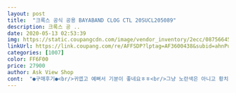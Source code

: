 ```yaml
---
layout: post 
title:  "크록스 공식 공용 BAYABAND CLOG CTL 20SUCL205089" 
description: 크록스 공 ..
date: 2020-05-13 02:53:39 
img: https://static.coupangcdn.com/image/vendor_inventory/2ecc/087566459f342fee0349ccc6217bab94c495209b404762f0c425ac79840b.jpg 
linkUrl: https://link.coupang.com/re/AFFSDP?lptag=AF3600438&subid=ahnPublicAsk&pageKey=1183698286&itemId=2164067774&vendorItemId=70672025300&traceid=V0-113-e5a6bb8f0b194527 
categories: [1007] 
color: FF6F00 
price: 27900 
author: Ask View Shop 
cont:  "●구매후기●<br/>귀엽고 예뻐서 기분이 좋네요ㅎㅎ<br/>그냥 노란색은 아니고 황치즈 마카롱 같은 색상입니다<br/>다른곳에서 핑크로 살까 했는데 노랑색으로 초이스하길 잘한것같아요.<br/>치즈색같은 노랑이예요<br/>바야밴드는 정사이즈 시키라고 해서 240 시켰더니 끝이 조금 남습니다 기존에 가지고 있던 크록밴드보다는 작게 나온거 같아요 원래 크록스에 밴드 내리고 신었을 때 기준으로 신는더라 밴드 안내렸을 때 조금 남는게 제대로 된 본인 사이즈입니다 참고하세요!<br/>밴드 착용해두 커서 아쉬움.<br/>.<br/><br/>사이즈가.<br/>.<br/>정사이즈다,한사이즈 업해라.<br/>.<br/>이런 말들이 많아서<br/>색감이 제대로 안나왔는데 그냥 뽀또색 치즈색 생각하시면 될꺼 같아요<br/>색상 완전 상큼해요 모델명으로 검색했을 때 31,000원 정도가 최저가더라구요 공홈에서 임직원 세일하면 24,000원에더 득템하신분들 있는데 언제 세일할 지 몰라서용ㅎㅎ색상마다 가격 차이는 좀 나더라구요<br/>생각보다 오렌지노랑인데 발도편하고 쨍하니 예쁩니당ㅎㅅㅎ<br/>정사이즈 240으로 주문했는데 저한텐 크네요ㅜㅠ<br/>지비츠로 나만의 스타일 완성!!<br/>크록밴드는 250 신습니다 크록밴드보다는 굽이 더 있어서 그런지 착화감이 더 좋습니다 말랑말랑<br/>퐁당퐁당 휴무로 배송은 좀 늦게 받았지만<br/>" 
---
```

